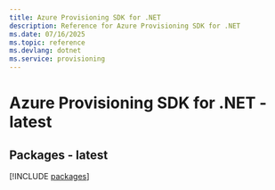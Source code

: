 ```yaml
---
title: Azure Provisioning SDK for .NET
description: Reference for Azure Provisioning SDK for .NET
ms.date: 07/16/2025
ms.topic: reference
ms.devlang: dotnet
ms.service: provisioning
---
```

# Azure Provisioning SDK for .NET - latest
## Packages - latest
[!INCLUDE [packages](provisioning-index.md)]